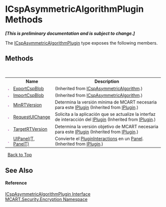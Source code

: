# ICspAsymmetricAlgorithmPlugin Methods
 _**\[This is preliminary documentation and is subject to change.\]**_

The <a href="6a15fea6-8b15-9f86-b03e-3cd2262c850d">ICspAsymmetricAlgorithmPlugin</a> type exposes the following members.


## Methods
&nbsp;<table><tr><th></th><th>Name</th><th>Description</th></tr><tr><td>![Public method](media/pubmethod.gif "Public method")</td><td><a href="http://msdn2.microsoft.com/es-es/library/34wz2253" target="_blank">ExportCspBlob</a></td><td> (Inherited from <a href="http://msdn2.microsoft.com/es-es/library/5ea3wh8b" target="_blank">ICspAsymmetricAlgorithm</a>.)</td></tr><tr><td>![Public method](media/pubmethod.gif "Public method")</td><td><a href="http://msdn2.microsoft.com/es-es/library/y0y718c2" target="_blank">ImportCspBlob</a></td><td> (Inherited from <a href="http://msdn2.microsoft.com/es-es/library/5ea3wh8b" target="_blank">ICspAsymmetricAlgorithm</a>.)</td></tr><tr><td>![Public method](media/pubmethod.gif "Public method")</td><td><a href="515c14ee-7c71-5931-e4da-1a81f13c04b4">MinRTVersion</a></td><td>
Determina la versión mínima de MCART necesaria para este <a href="4ee0e2a7-cfcb-eb2f-49cb-5ac7500b7e3d">IPlugin</a>
 (Inherited from <a href="4ee0e2a7-cfcb-eb2f-49cb-5ac7500b7e3d">IPlugin</a>.)</td></tr><tr><td>![Public method](media/pubmethod.gif "Public method")</td><td><a href="8c70b32c-f24e-611e-6587-0b7eda98d4c1">RequestUIChange</a></td><td>
Solicita a la aplicación que se actualize la interfaz de interacción del <a href="4ee0e2a7-cfcb-eb2f-49cb-5ac7500b7e3d">IPlugin</a>
 (Inherited from <a href="4ee0e2a7-cfcb-eb2f-49cb-5ac7500b7e3d">IPlugin</a>.)</td></tr><tr><td>![Public method](media/pubmethod.gif "Public method")</td><td><a href="fb564643-022e-8bbf-2a2e-e31aae7335b9">TargetRTVersion</a></td><td>
Determina la versión objetivo de MCART necesaria para este <a href="4ee0e2a7-cfcb-eb2f-49cb-5ac7500b7e3d">IPlugin</a>
 (Inherited from <a href="4ee0e2a7-cfcb-eb2f-49cb-5ac7500b7e3d">IPlugin</a>.)</td></tr><tr><td>![Public method](media/pubmethod.gif "Public method")</td><td><a href="712276a8-9e79-6edd-e379-f5732f61636d">UIPanel(T, PanelT)</a></td><td>
Convierte el <a href="7db3f295-b0fd-5b1d-f43f-b3a33977c10b">PluginInteractions</a> en un <a href="http://msdn2.microsoft.com/es-es/library/ms611631" target="_blank">Panel</a>.
 (Inherited from <a href="4ee0e2a7-cfcb-eb2f-49cb-5ac7500b7e3d">IPlugin</a>.)</td></tr></table>&nbsp;
<a href="#icspasymmetricalgorithmplugin-methods">Back to Top</a>

## See Also


#### Reference
<a href="6a15fea6-8b15-9f86-b03e-3cd2262c850d">ICspAsymmetricAlgorithmPlugin Interface</a><br /><a href="e67f9c19-8f2e-4254-d207-cccc7508c995">MCART.Security.Encryption Namespace</a><br />